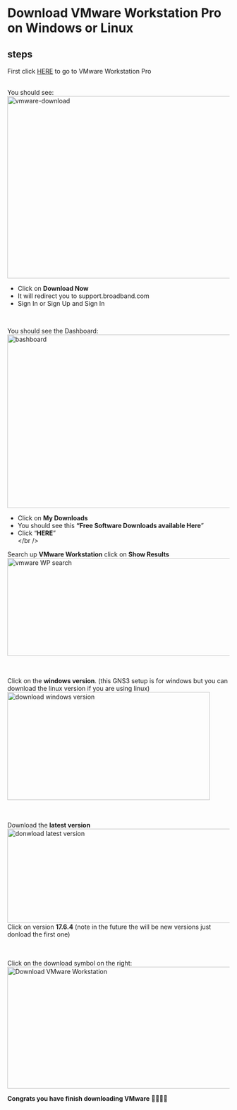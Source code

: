 # Download **VMware Workstation Pro on Windows or Linux**

## steps
First click <a href="https://www.vmware.com/products/desktop-hypervisor/workstation-and-fusion to download " target="new"> HERE</a> to go to VMware Workstation Pro

<br/>
You should see: <br/>
<img width="661" height="412" alt="vmware-download" src="https://github.com/user-attachments/assets/5197a9fc-c20d-4f13-b0df-589aca2098e7" />
<br />

- Click on **Download Now**
- It will redirect you to support.broadband.com
- Sign In or Sign Up and Sign In

<br/>

You should see the Dashboard:
<img width="829" height="392" alt="bashboard" src="https://github.com/user-attachments/assets/ecfc260e-e652-4496-910a-9c806a655e39" />
<br />

- Click on **My Downloads**
- You should see this **“Free Software Downloads available Here**”
- Click “**HERE**”
<br /></br />

Search up **VMware Workstation** click on **Show Results**
<img width="742" height="221" alt="vmware WP search" src="https://github.com/user-attachments/assets/9129bf5e-08c0-4bd1-ad75-3448b0a71568" />

<br /><br />
Click on the **windows version**. (this GNS3 setup is for windows but you can download the linux version if you are using linux) <br />
<img width="459" height="244" alt="download windows version" src="https://github.com/user-attachments/assets/955a13b7-5874-4070-b1fa-32674c2ded44" />

<br /><br />
Download the **latest version** <br/>
<img width="519" height="213" alt="donwload latest version" src="https://github.com/user-attachments/assets/fd83eb9a-15b8-4da0-bc45-a7285093d8f9" />
Click on version **17.6.4** (note in the future the will be new versions just donload the first one)
 
<br /> <br />
Click on the download symbol on the right:
<img width="908" height="275" alt="Download VMware Workstation" src="https://github.com/user-attachments/assets/8d9f18d3-1bc6-4125-b771-83f4bdb07ca9" />

**Congrats you have finish downloading VMware** 🎉🥳🎉🥳
